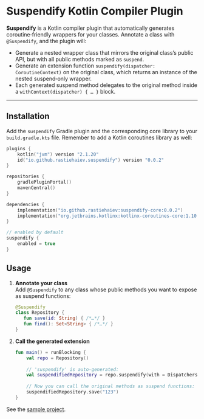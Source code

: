 # Suspendify Kotlin Compiler Plugin

**Suspendify** is a Kotlin compiler plugin that automatically generates coroutine‑friendly wrappers for your classes. Annotate a class with `@Suspendify`, and the plugin will:

- Generate a nested wrapper class that mirrors the original class’s public API, but with all public methods marked as `suspend`.
- Generate an extension function `suspendify(dispatcher: CoroutineContext)` on the original class, which returns an instance of the nested suspend‑only wrapper.
- Each generated suspend method delegates to the original method inside a `withContext(dispatcher) { … }` block.

---

## Installation

Add the `suspendify` Gradle plugin and the corresponding core library to your `build.gradle.kts` file.
Remember to add a Kotlin coroutines library as well:

```kotlin
plugins {
    kotlin("jvm") version "2.1.20"
    id("io.github.rastiehaiev.suspendify") version "0.0.2"
}

repositories {
    gradlePluginPortal()
    mavenCentral()
}

dependencies {
    implementation("io.github.rastiehaiev:suspendify-core:0.0.2")
    implementation("org.jetbrains.kotlinx:kotlinx-coroutines-core:1.10.1")
}

// enabled by default
suspendify {
    enabled = true
}
```

## Usage

1. **Annotate your class**  
    Add `@Suspendify` to any class whose public methods you want to expose as suspend functions:
    
    ```kotlin
    @Suspendify
    class Repository {
       fun save(id: String) { /*…*/ }
       fun find(): Set<String> { /*…*/ }
    }
    ```

2. **Call the generated extension**
    ```kotlin
    fun main() = runBlocking {
        val repo = Repository()
        
        // 'suspendify' is auto‑generated:
        val suspendifiedRepository = repo.suspendify(with = Dispatchers.IO)
        
        // Now you can call the original methods as suspend functions:
        suspendifiedRepository.save("123")
   }
   ```

See the [sample project](./sample/src/main/kotlin/io/github/rastiehaiev/Main.kt).
